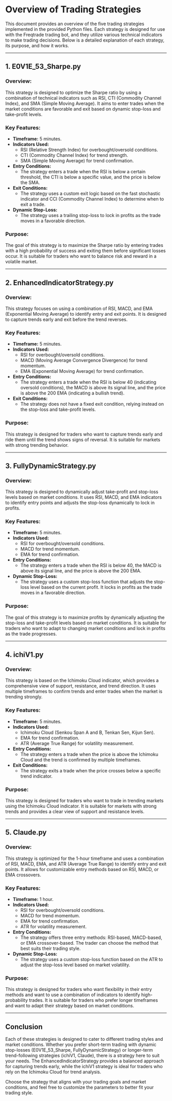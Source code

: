 # Overview of Trading Strategies

This document provides an overview of the five trading strategies implemented in the provided Python files. Each strategy is designed for use with the Freqtrade trading bot, and they utilize various technical indicators to make trading decisions. Below is a detailed explanation of each strategy, its purpose, and how it works.

---

## 1. **E0V1E_53_Sharpe.py**

### **Overview:**
This strategy is designed to optimize the Sharpe ratio by using a combination of technical indicators such as RSI, CTI (Commodity Channel Index), and SMA (Simple Moving Average). It aims to enter trades when the market conditions are favorable and exit based on dynamic stop-loss and take-profit levels.

### **Key Features:**
- **Timeframe:** 5 minutes.
- **Indicators Used:** 
  - RSI (Relative Strength Index) for overbought/oversold conditions.
  - CTI (Commodity Channel Index) for trend strength.
  - SMA (Simple Moving Average) for trend confirmation.
- **Entry Conditions:** 
  - The strategy enters a trade when the RSI is below a certain threshold, the CTI is below a specific value, and the price is below the SMA.
- **Exit Conditions:** 
  - The strategy uses a custom exit logic based on the fast stochastic indicator and CCI (Commodity Channel Index) to determine when to exit a trade.
- **Dynamic Stop-Loss:** 
  - The strategy uses a trailing stop-loss to lock in profits as the trade moves in a favorable direction.

### **Purpose:**
The goal of this strategy is to maximize the Sharpe ratio by entering trades with a high probability of success and exiting them before significant losses occur. It is suitable for traders who want to balance risk and reward in a volatile market.

---

## 2. **EnhancedIndicatorStrategy.py**

### **Overview:**
This strategy focuses on using a combination of RSI, MACD, and EMA (Exponential Moving Average) to identify entry and exit points. It is designed to capture trends early and exit before the trend reverses.

### **Key Features:**
- **Timeframe:** 5 minutes.
- **Indicators Used:** 
  - RSI for overbought/oversold conditions.
  - MACD (Moving Average Convergence Divergence) for trend momentum.
  - EMA (Exponential Moving Average) for trend confirmation.
- **Entry Conditions:** 
  - The strategy enters a trade when the RSI is below 40 (indicating oversold conditions), the MACD is above its signal line, and the price is above the 200 EMA (indicating a bullish trend).
- **Exit Conditions:** 
  - The strategy does not have a fixed exit condition, relying instead on the stop-loss and take-profit levels.

### **Purpose:**
This strategy is designed for traders who want to capture trends early and ride them until the trend shows signs of reversal. It is suitable for markets with strong trending behavior.

---

## 3. **FullyDynamicStrategy.py**

### **Overview:**
This strategy is designed to dynamically adjust take-profit and stop-loss levels based on market conditions. It uses RSI, MACD, and EMA indicators to identify entry points and adjusts the stop-loss dynamically to lock in profits.

### **Key Features:**
- **Timeframe:** 5 minutes.
- **Indicators Used:** 
  - RSI for overbought/oversold conditions.
  - MACD for trend momentum.
  - EMA for trend confirmation.
- **Entry Conditions:** 
  - The strategy enters a trade when the RSI is below 40, the MACD is above its signal line, and the price is above the 200 EMA.
- **Dynamic Stop-Loss:** 
  - The strategy uses a custom stop-loss function that adjusts the stop-loss level based on the current profit. It locks in profits as the trade moves in a favorable direction.

### **Purpose:**
The goal of this strategy is to maximize profits by dynamically adjusting the stop-loss and take-profit levels based on market conditions. It is suitable for traders who want to adapt to changing market conditions and lock in profits as the trade progresses.

---

## 4. **ichiV1.py**

### **Overview:**
This strategy is based on the Ichimoku Cloud indicator, which provides a comprehensive view of support, resistance, and trend direction. It uses multiple timeframes to confirm trends and enter trades when the market is trending strongly.

### **Key Features:**
- **Timeframe:** 5 minutes.
- **Indicators Used:** 
  - Ichimoku Cloud (Senkou Span A and B, Tenkan Sen, Kijun Sen).
  - EMA for trend confirmation.
  - ATR (Average True Range) for volatility measurement.
- **Entry Conditions:** 
  - The strategy enters a trade when the price is above the Ichimoku Cloud and the trend is confirmed by multiple timeframes.
- **Exit Conditions:** 
  - The strategy exits a trade when the price crosses below a specific trend indicator.

### **Purpose:**
This strategy is designed for traders who want to trade in trending markets using the Ichimoku Cloud indicator. It is suitable for markets with strong trends and provides a clear view of support and resistance levels.

---

## 5. **Claude.py**

### **Overview:**
This strategy is optimized for the 1-hour timeframe and uses a combination of RSI, MACD, EMA, and ATR (Average True Range) to identify entry and exit points. It allows for customizable entry methods based on RSI, MACD, or EMA crossovers.

### **Key Features:**
- **Timeframe:** 1 hour.
- **Indicators Used:** 
  - RSI for overbought/oversold conditions.
  - MACD for trend momentum.
  - EMA for trend confirmation.
  - ATR for volatility measurement.
- **Entry Conditions:** 
  - The strategy offers three entry methods: RSI-based, MACD-based, or EMA crossover-based. The trader can choose the method that best suits their trading style.
- **Dynamic Stop-Loss:** 
  - The strategy uses a custom stop-loss function based on the ATR to adjust the stop-loss level based on market volatility.

### **Purpose:**
This strategy is designed for traders who want flexibility in their entry methods and want to use a combination of indicators to identify high-probability trades. It is suitable for traders who prefer longer timeframes and want to adapt their strategy based on market conditions.

---

## **Conclusion**

Each of these strategies is designed to cater to different trading styles and market conditions. Whether you prefer short-term trading with dynamic stop-losses (E0V1E_53_Sharpe, FullyDynamicStrategy) or longer-term trend-following strategies (ichiV1, Claude), there is a strategy here to suit your needs. The EnhancedIndicatorStrategy provides a balanced approach for capturing trends early, while the ichiV1 strategy is ideal for traders who rely on the Ichimoku Cloud for trend analysis.

Choose the strategy that aligns with your trading goals and market conditions, and feel free to customize the parameters to better fit your trading style.
